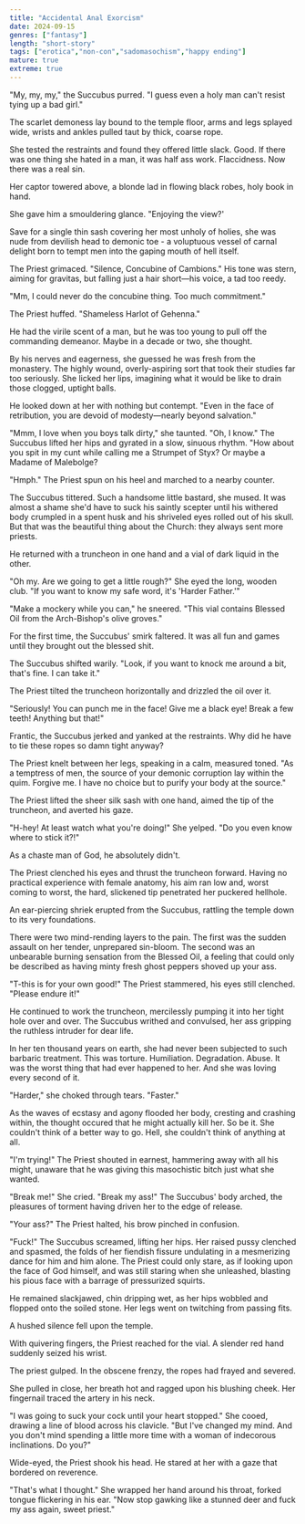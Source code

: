 ```yaml
---
title: "Accidental Anal Exorcism"
date: 2024-09-15
genres: ["fantasy"]
length: "short-story"
tags: ["erotica","non-con","sadomasochism","happy ending"]
mature: true
extreme: true
---
```

"My, my, my," the Succubus purred. "I guess even a holy man can't resist tying up a bad girl."

The scarlet demoness lay bound to the temple floor, arms and legs splayed wide, wrists and ankles pulled taut by thick, coarse rope.

She tested the restraints and found they offered little slack. Good. If there was one thing she hated in a man, it was half ass work. Flaccidness. Now there was a real sin.

Her captor towered above, a blonde lad in flowing black robes, holy book in hand.

She gave him a smouldering glance. "Enjoying the view?'

Save for a single thin sash covering her most unholy of holies, she was nude from devilish head to demonic toe - a voluptuous vessel of carnal delight born to tempt men into the gaping mouth of hell itself.

The Priest grimaced. "Silence, Concubine of Cambions." His tone was stern, aiming for gravitas, but falling just a hair short—his voice, a tad too reedy.

"Mm, I could never do the concubine thing. Too much commitment."

The Priest huffed. "Shameless Harlot of Gehenna."

He had the virile scent of a man, but he was too young to pull off the commanding demeanor. Maybe in a decade or two, she thought.

By his nerves and eagerness, she guessed he was fresh from the monastery. The highly wound, overly-aspiring sort that took their studies far too seriously. She licked her lips, imagining what it would be like to drain those clogged, uptight balls.

He looked down at her with nothing but contempt. "Even in the face of retribution, you are devoid of modesty—nearly beyond salvation."

"Mmm, I love when you boys talk dirty," she taunted. "Oh, I know." The Succubus lifted her hips and gyrated in a slow, sinuous rhythm. "How about you spit in my cunt while calling me a Strumpet of Styx? Or maybe a Madame of Malebolge?

"Hmph." The Priest spun on his heel and marched to a nearby counter.

The Succubus tittered. Such a handsome little bastard, she mused. It was almost a shame she'd have to suck his saintly scepter until his withered body crumpled in a spent husk and his shriveled eyes rolled out of his skull. But that was the beautiful thing about the Church: they always sent more priests.

He returned with a truncheon in one hand and a vial of dark liquid in the other.

"Oh my. Are we going to get a little rough?" She eyed the long, wooden club. "If you want to know my safe word, it's 'Harder Father.'"

"Make a mockery while you can," he sneered. "This vial contains Blessed Oil from the Arch-Bishop's olive groves."

For the first time, the Succubus' smirk faltered. It was all fun and games until they brought out the blessed shit.

The Succubus shifted warily. "Look, if you want to knock me around a bit, that's fine. I can take it."

The Priest tilted the truncheon horizontally and drizzled the oil over it.

"Seriously! You can punch me in the face! Give me a black eye! Break a few teeth! Anything but that!"

Frantic, the Succubus jerked and yanked at the restraints. Why did he have to tie these ropes so damn tight anyway?

The Priest knelt between her legs, speaking in a calm, measured toned. "As a temptress of men, the source of your demonic corruption lay within the quim. Forgive me. I have no choice but to purify your body at the source."

The Priest lifted the sheer silk sash with one hand, aimed the tip of the truncheon, and averted his gaze.

"H-hey! At least watch what you're doing!" She yelped. "Do you even know where to stick it?!"

As a chaste man of God, he absolutely didn't.

The Priest clenched his eyes and thrust the truncheon forward. Having no practical experience with female anatomy, his aim ran low and, worst coming to worst, the hard, slickened tip penetrated her puckered hellhole.

An ear-piercing shriek erupted from the Succubus, rattling the temple down to its very foundations.

There were two mind-rending layers to the pain. The first was the sudden assault on her tender, unprepared sin-bloom. The second was an unbearable burning sensation from the Blessed Oil, a feeling that could only be described as having minty fresh ghost peppers shoved up your ass.

"T-this is for your own good!" The Priest stammered, his eyes still clenched. "Please endure it!"

He continued to work the truncheon, mercilessly pumping it into her tight hole over and over. The Succubus writhed and convulsed, her ass gripping the ruthless intruder for dear life.

In her ten thousand years on earth, she had never been subjected to such barbaric treatment. This was torture. Humiliation. Degradation. Abuse. It was the worst thing that had ever happened to her. And she was loving every second of it.

"Harder," she choked through tears. "Faster."

As the waves of ecstasy and agony flooded her body, cresting and crashing within, the thought occured that he might actually kill her. So be it. She couldn't think of a better way to go. Hell, she couldn't think of anything at all.

"I'm trying!" The Priest shouted in earnest, hammering away with all his might, unaware that he was giving this masochistic bitch just what she wanted.

"Break me!" She cried. "Break my ass!" The Succubus' body arched, the pleasures of torment having driven her to the edge of release.

"Your ass?" The Priest halted, his brow pinched in confusion.

"Fuck!" The Succubus screamed, lifting her hips. Her raised pussy clenched and spasmed, the folds of her fiendish fissure undulating in a mesmerizing dance for him and him alone. The Priest could only stare, as if looking upon the face of God himself, and was still staring when she unleashed, blasting his pious face with a barrage of pressurized squirts.

He remained slackjawed, chin dripping wet, as her hips wobbled and flopped onto the soiled stone. Her legs went on twitching from passing fits.

A hushed silence fell upon the temple.

With quivering fingers, the Priest reached for the vial. A slender red hand suddenly seized his wrist.

The priest gulped. In the obscene frenzy, the ropes had frayed and severed.

She pulled in close, her breath hot and ragged upon his blushing cheek. Her fingernail traced the artery in his neck.

"I was going to suck your cock until your heart stopped." She cooed, drawing a line of blood across his clavicle. "But I've changed my mind. And you don't mind spending a little more time with a woman of indecorous inclinations. Do you?"

Wide-eyed, the Priest shook his head. He stared at her with a gaze that bordered on reverence.

"That's what I thought." She wrapped her hand around his throat, forked tongue flickering in his ear. "Now stop gawking like a stunned deer and fuck my ass again, sweet priest."
